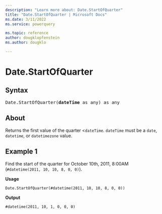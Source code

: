```yaml
---
description: "Learn more about: Date.StartOfQuarter"
title: "Date.StartOfQuarter | Microsoft Docs"
ms.date: 3/11/2022
ms.service: powerquery

ms.topic: reference
author: dougklopfenstein
ms.author: dougklo

---
```

# Date.StartOfQuarter

## Syntax

<pre>
Date.StartOfQuarter(<b>dateTime</b> as any) as any
</pre>
  
## About

Returns the first value of the quarter <`dateTime`. `dateTime` must be a `date`, `datetime`, or `datetimezone` value.

## Example 1

Find the start of the quarter for October 10th, 2011, 8:00AM (`#datetime(2011, 10, 10, 8, 0, 0)`).

**Usage**

```powerquery-m
Date.StartOfQuarter(#datetime(2011, 10, 10, 8, 0, 0))
```

**Output**

`#datetime(2011, 10, 1, 0, 0, 0)`
